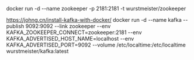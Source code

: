 docker run -d --name zookeeper -p 2181:2181 -t wurstmeister/zookeeper  

https://johng.cn/install-kafka-with-docker/
docker run -d --name kafka --publish 9092:9092 --link zookeeper --env KAFKA_ZOOKEEPER_CONNECT=zookeeper:2181 --env KAFKA_ADVERTISED_HOST_NAME=localhost --env KAFKA_ADVERTISED_PORT=9092 --volume /etc/localtime:/etc/localtime wurstmeister/kafka:latest